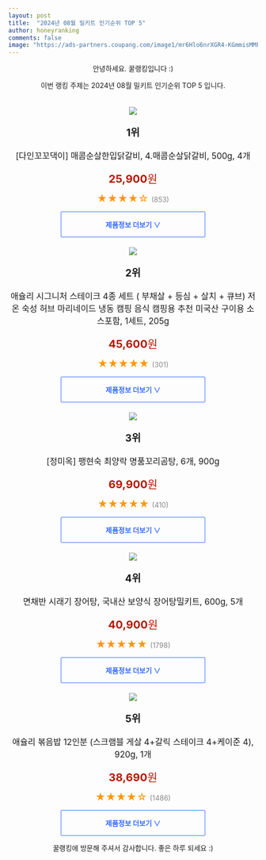 ```yaml
---
layout: post
title:  "2024년 08월 밀키트 인기순위 TOP 5"
author: honeyranking
comments: false
image: "https://ads-partners.coupang.com/image1/mr6Hlo6nrXGR4-KGmmisMMFzGYq_Jr2xUFoA0HUGuAxx7JL4PSp40w7md962OQ9xMs2dB7opAMuTR2ROrAUt36nIOOikvYYbtzgeHQwPu0tbic5J7xVRP5eoOoEr270BI6CY15Vya8oe5zUIJnSQ24ZzDzb0Bzmk8SpRDXVm2LUjv-dDqK8nk3FU57UYy957gxemApT7zsZsmR44YC23seCJuY4MQxkAoInoy5qjpYgwf1QSO_jK8lXKk1n4cNTF4c2fm2zBecOA_lc8dsIfHHZqEKeukY_XVQkpLtDAkA1ULIcfXWRONL1Si3o8xGE="
---
```

<p style="text-align: center;">안녕하세요. 꿀랭킹입니다 :)</p>
<p style="text-align: center;">이번 랭킹 주제는 2024년 08월 밀키트 인기순위 TOP 5 입니다.</p><center><img src="https://ads-partners.coupang.com/image1/mr6Hlo6nrXGR4-KGmmisMMFzGYq_Jr2xUFoA0HUGuAxx7JL4PSp40w7md962OQ9xMs2dB7opAMuTR2ROrAUt36nIOOikvYYbtzgeHQwPu0tbic5J7xVRP5eoOoEr270BI6CY15Vya8oe5zUIJnSQ24ZzDzb0Bzmk8SpRDXVm2LUjv-dDqK8nk3FU57UYy957gxemApT7zsZsmR44YC23seCJuY4MQxkAoInoy5qjpYgwf1QSO_jK8lXKk1n4cNTF4c2fm2zBecOA_lc8dsIfHHZqEKeukY_XVQkpLtDAkA1ULIcfXWRONL1Si3o8xGE=" style="margin-top:20px" /></center><p style="text-align: center; font-size: 20px"><b>1위</b></p><p style="text-align: center; font-size: 17px">[다인꼬꼬댁이] 매콤순살한입닭갈비, 4.매콤순살닭갈비, 500g, 4개</p><p style="text-align: center;"><span style="color: #b61800; font-size: 22px;"><b>25,900</b>원</span></p><p style="text-align: center;"><span style="color: #ff9600; font-size: 20px;">★★★★☆ </span><span style="color: #878787;">(853)</span></p><center><a href="https://link.coupang.com/re/AFFSDP?lptag=AF3899140&subid=honeyrank&pageKey=8289209099&itemId=20356426068&vendorItemId=74081154713&traceid=V0-153-d22550bd7cd158be&clickBeacon=4130b760-5f0d-11ef-9127-ac66082c1fd7%7E3&requestid=20240821010000445208630874&token=31850C%7CMIXED"><div style="font-size: 14px; display: inline-block; padding: 15px 90px; color: #346aff; border-radius: 2px; border: 1px solid #346aff; cursor: pointer;"><b>제품정보 더보기 &or;</b></div></a></center><center><img src="https://ads-partners.coupang.com/image1/EbzeNW_yzXvun5XoEagKfKDYEBDGD0PlYvM0QJGnQ4EMROUf6ytYHWYLo1c4dtvaFbEfrprIcj8SncQ_g2YfnQNbJhnn71kasUeXIpdPOSUyGI6IwvNCkeoGwnrhLppNyZWwJkEA2gakxZ9Opo659nvX2_ANAWwB99HRFVaUPW2AeM7GDBb31OF1j3aD1Tm70n9RBY4KkWNszr6I8lCtc8fDLUIaYPJPZAGYrgSfUZA0EyQZSb3bXsDWVRH-xkG52WfZIpbkzg2iXSCodzYJGJ9LZdHJhImBtE9JWb0z5G6Pow5IVw7ODMjOADWHMA==" style="margin-top:20px" /></center><p style="text-align: center; font-size: 20px"><b>2위</b></p><p style="text-align: center; font-size: 17px">애슐리 시그니처 스테이크 4종 세트 ( 부채살 + 등심 + 살치 + 큐브) 저온 숙성 허브 마리네이드 냉동 캠핑 음식 캠핑용 추천 미국산 구이용 소스포함, 1세트, 205g</p><p style="text-align: center;"><span style="color: #b61800; font-size: 22px;"><b>45,600</b>원</span></p><p style="text-align: center;"><span style="color: #ff9600; font-size: 20px;">★★★★★ </span><span style="color: #878787;">(301)</span></p><center><a href="https://link.coupang.com/re/AFFSDP?lptag=AF3899140&subid=honeyrank&pageKey=7786500495&itemId=9739420813&vendorItemId=88616592813&traceid=V0-153-39ee8ba527a38390&clickBeacon=4130b760-5f0d-11ef-b345-3424c46cd028%7E3&requestid=20240821010000445208630874&token=31850C%7CMIXED"><div style="font-size: 14px; display: inline-block; padding: 15px 90px; color: #346aff; border-radius: 2px; border: 1px solid #346aff; cursor: pointer;"><b>제품정보 더보기 &or;</b></div></a></center><center><img src="https://ads-partners.coupang.com/image1/w9FFtFnC-8-2UdRYwwUtlt8fq3v0QFlwWltSTZsZZtlDupkQaZWgN5X9a8fn2NjzBOM5e0z_HzPcBzFLtGVSt0lNaVqWzkMGSFtwsTqs_oY29bOKTTcdJW3gK1UpWSgyfaTK1TfQqHYkb1F9HEPqmt0_YrtIe9lkAYsG3-nop1IdQOuET82OVzTlVXs94o_u02NiCu9CUVs8wpnBt0J0qyroe00rR1aNB7g6de0BuQjsUBUWFYB6SSoP_nqM316O94Gat9h4HQekEe4aRmM1kaxBGVjmJ6pxjp8qyN6WD4IbuGNb-j08SRWjP2HLmRsV" style="margin-top:20px" /></center><p style="text-align: center; font-size: 20px"><b>3위</b></p><p style="text-align: center; font-size: 17px">[정미옥] 팽현숙 최양락 명품꼬리곰탕, 6개, 900g</p><p style="text-align: center;"><span style="color: #b61800; font-size: 22px;"><b>69,900</b>원</span></p><p style="text-align: center;"><span style="color: #ff9600; font-size: 20px;">★★★★★ </span><span style="color: #878787;">(410)</span></p><center><a href="https://link.coupang.com/re/AFFSDP?lptag=AF3899140&subid=honeyrank&pageKey=7816084477&itemId=21215157238&vendorItemId=88276232228&traceid=V0-153-6ddc5b9f1aca0bcf&clickBeacon=4130b760-5f0d-11ef-af59-bdded12211a9%7E3&requestid=20240821010000445208630874&token=31850C%7CMIXED"><div style="font-size: 14px; display: inline-block; padding: 15px 90px; color: #346aff; border-radius: 2px; border: 1px solid #346aff; cursor: pointer;"><b>제품정보 더보기 &or;</b></div></a></center><center><img src="https://ads-partners.coupang.com/image1/l_zuMNhGuuuIj0h7l7DcNxSLJ1rJQR9XA6S9_W9-qocyLie1yRn2_LzTJ7pAQl-uB03Xc0-YY4cub2t2gafO-byhDrJ7wrSIrvaL3I97MsUMpLc4gM67FX7Ft7uGkGW5-1c-uhlW5TOMQLWeK6seDP-UAupxq1BY4McrKquDb06Nxqt15vOfok5C3NWYTCwAMV4q2tpO9VFpAXL34gaARMmqh8wRrPZfWaoS3jP75nLy8eF6-RhL5WMwGycXKYC7GnpBRl3STku84M_K_wOdVI1I7uzHum_HLDczDIabbU9KoK6_HjTjpGAM5x0lig==" style="margin-top:20px" /></center><p style="text-align: center; font-size: 20px"><b>4위</b></p><p style="text-align: center; font-size: 17px">면채반 시래기 장어탕, 국내산 보양식 장어탕밀키트, 600g, 5개</p><p style="text-align: center;"><span style="color: #b61800; font-size: 22px;"><b>40,900</b>원</span></p><p style="text-align: center;"><span style="color: #ff9600; font-size: 20px;">★★★★★ </span><span style="color: #878787;">(1798)</span></p><center><a href="https://link.coupang.com/re/AFFSDP?lptag=AF3899140&subid=honeyrank&pageKey=7364936877&itemId=20984322662&vendorItemId=88048991802&traceid=V0-153-9269b699dd1db660&clickBeacon=4130b760-5f0d-11ef-9e44-a6a791c8bdf5%7E3&requestid=20240821010000445208630874&token=31850C%7CMIXED"><div style="font-size: 14px; display: inline-block; padding: 15px 90px; color: #346aff; border-radius: 2px; border: 1px solid #346aff; cursor: pointer;"><b>제품정보 더보기 &or;</b></div></a></center><center><img src="https://ads-partners.coupang.com/image1/hWiQhXgGi01pDyhKhWYNQc0CWh6HqIEA1WcDnlmqcUqQ_EjGccn9Szyseeg1kfEZJQMBdYRxssJgqyWXDplWqpouE_v_-ktyr8FWxiH0XAIWhit5bnH0lLfrbNKIqdh1LerrpP3Unful-EeSNVRaL0cJDJ72WVad798CgX27CLUyRYaFDDl2pAwxSplqlJ0nQJ3NmyMVejMF6-3Lvy1wHqgBCAaKUOHqwAHBKwiROlfVAhf_uhnpeyMbBn9k46eb7eDGnZiA29YoMWimxrpIhCmxV-qmSbLGRJSZn_S_Xm-MCKnR-DY_tRhO0-Tp6Rc=" style="margin-top:20px" /></center><p style="text-align: center; font-size: 20px"><b>5위</b></p><p style="text-align: center; font-size: 17px">애슐리 볶음밥 12인분 (스크램블 게살 4+갈릭 스테이크 4+케이준 4), 920g, 1개</p><p style="text-align: center;"><span style="color: #b61800; font-size: 22px;"><b>38,690</b>원</span></p><p style="text-align: center;"><span style="color: #ff9600; font-size: 20px;">★★★★☆ </span><span style="color: #878787;">(1486)</span></p><center><a href="https://link.coupang.com/re/AFFSDP?lptag=AF3899140&subid=honeyrank&pageKey=6370742121&itemId=13492830867&vendorItemId=88527118418&traceid=V0-153-bb429cc17cd29d3b&clickBeacon=4130b760-5f0d-11ef-bafc-cb5d3141385a%7E3&requestid=20240821010000445208630874&token=31850C%7CMIXED"><div style="font-size: 14px; display: inline-block; padding: 15px 90px; color: #346aff; border-radius: 2px; border: 1px solid #346aff; cursor: pointer;"><b>제품정보 더보기 &or;</b></div></a></center><p style="text-align: center;">꿀랭킹에 방문해 주셔서 감사합니다. 좋은 하루 되세요 :)</p>